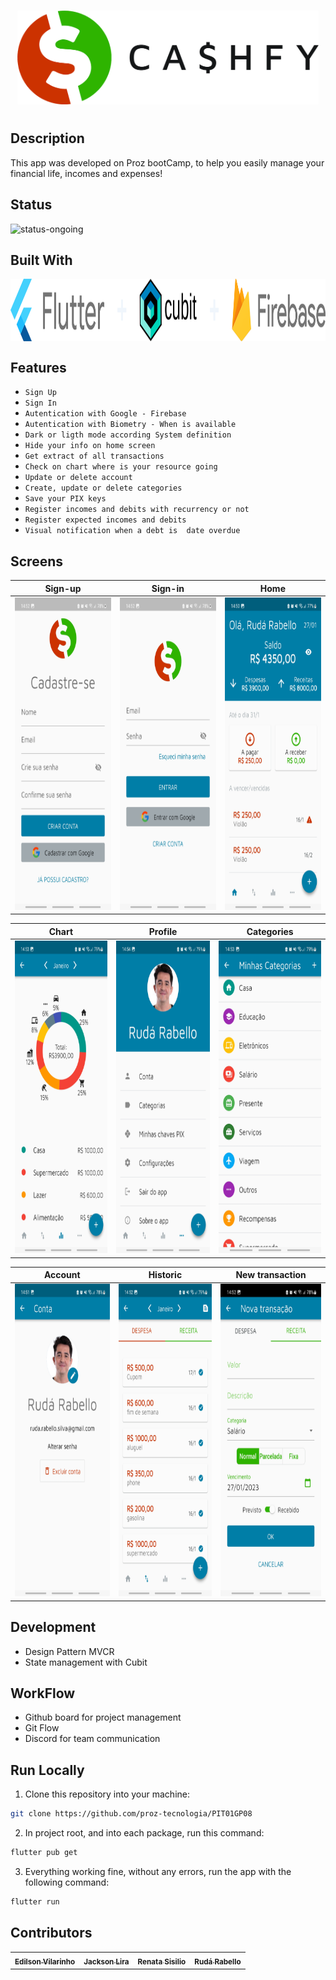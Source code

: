 # 

<p align="center">
 <img src="/assets/logo-cashfy-horizontal.png" height="150px" />
<p/>

#

## Description

This app was developed on Proz bootCamp, to help you easily manage your financial life, incomes and expenses!

## Status

![status-ongoing](https://img.shields.io/badge/status-ongoing-yellow?style=for-the-badge)


## Built With

<img src="/assets/built-with.png" height="100px" align="center"/>

## Features

- `Sign Up` 
- `Sign In` 
- `Autentication with Google - Firebase`
- `Autentication with Biometry - When is available `
- `Dark or ligth mode according System definition`
- `Hide your info on home screen`
- `Get extract of all transactions`
- `Check on chart where is your resource going`
- `Update or delete account`
- `Create, update or delete categories`
- `Save your PIX keys`
- `Register incomes and debits with recurrency or not`
- `Register expected incomes and debits` 
- `Visual notification when a debt is  date overdue ` 

## Screens
 
Sign-up           | Sign-in           | Home             
:------------------:|:--------------:|:-------------------------:
<img src="/assets/Screenshot_register.jpg" alt="show_case"  height="500"> | <img src="/assets/Screenshot_login.jpg" alt="show_case"  height="500"> | <img src="/assets/Screenshot_home.jpg" alt="show_case"  height="500"> 

 Chart          |       Profile       | Categories        
:--------------:|:------------------:|:-------------------:
<img src="/assets/Screenshot_chart.jpg" alt="show_case"  height="500"> | <img src="/assets/Screenshot_profile.jpg" alt="show_case"  height="500"> | <img src="/assets/Screenshot_categories.jpg" alt="show_case"  height="500">

 Account        |      Historic      | New transaction   
:--------------:|:------------------:|:-------------------------:
<img src="/assets/Screenshot_account.jpg" alt="show_case"  height="500"> | <img src="/assets/Screenshot_extract.jpg" alt="show_case"  height="500"> | <img src="/assets/Screenshot_new_transaction.jpg" alt="show_case"  height="500"> 

## Development
- Design Pattern MVCR
- State management with Cubit

## WorkFlow
- Github board for project management
- Git Flow
- Discord for team communication

## Run Locally

1. Clone this repository into your machine:

```bash
git clone https://github.com/proz-tecnologia/PIT01GP08
```

2. In project root, and into each package, run this command:

```bash
flutter pub get
```
3. Everything working fine, without any errors, run the app with the following command:

```bash
flutter run 
```

## Contributors 


<table>
  <tr>
    <td align="center"><a href="https://github.com/evilarinho"><sub><b>Edilson Vilarinho</b></sub></a><br/></td>
    <td align="center"><a href="https://github.com/jacksonlira88"><sub><b>Jackson Lira</b></sub></a><br/></td>
    <td align="center"><a href="https://github.com/RenataSisilio"><sub><b>Renata Sisilio</b></sub></a><br/></td>
    <td align="center"><a href="https://github.com/rudarabello"><sub><b>Rudá Rabello</b></sub></a><br/></td>


</table>
